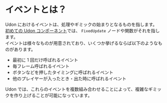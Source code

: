 # イベントとは？

Udon におけるイベントは、処理やギミックの始まりとなるものを指します。  
[初めての Udon コンポーネント](/getting-started/your-first-udon-component/)では、 `FixedUpdate` ノードや関数がそれを指します。  
イベントは様々なものが用意されており、いくつか挙げるならば以下のようなものがあります。

-   最初に 1 回だけ呼ばれるイベント
-   毎フレーム呼ばれるイベント
-   ボタンなどを押したタイミングに呼ばれるイベント
-   他のプレイヤーが入ったとき・出た時に呼ばれるイベント

Udon では、これらのイベントを複数組み合わせることによって、複雑なギミックを作り上げることが可能になっています。
